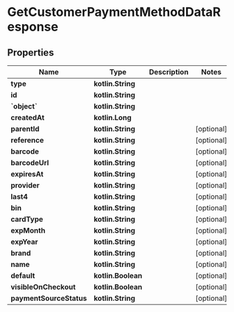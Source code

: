 
# GetCustomerPaymentMethodDataResponse

## Properties
Name | Type | Description | Notes
------------ | ------------- | ------------- | -------------
**type** | **kotlin.String** |  | 
**id** | **kotlin.String** |  | 
**&#x60;object&#x60;** | **kotlin.String** |  | 
**createdAt** | **kotlin.Long** |  | 
**parentId** | **kotlin.String** |  |  [optional]
**reference** | **kotlin.String** |  |  [optional]
**barcode** | **kotlin.String** |  |  [optional]
**barcodeUrl** | **kotlin.String** |  |  [optional]
**expiresAt** | **kotlin.String** |  |  [optional]
**provider** | **kotlin.String** |  |  [optional]
**last4** | **kotlin.String** |  |  [optional]
**bin** | **kotlin.String** |  |  [optional]
**cardType** | **kotlin.String** |  |  [optional]
**expMonth** | **kotlin.String** |  |  [optional]
**expYear** | **kotlin.String** |  |  [optional]
**brand** | **kotlin.String** |  |  [optional]
**name** | **kotlin.String** |  |  [optional]
**default** | **kotlin.Boolean** |  |  [optional]
**visibleOnCheckout** | **kotlin.Boolean** |  |  [optional]
**paymentSourceStatus** | **kotlin.String** |  |  [optional]



